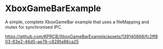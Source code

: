 # XboxGameBarExample

A simple, complete XboxGameBar example that uses a fileMapping and mutex for synchronised IPC.



https://github.com/KPRCB/XboxGameBarExample/assets/139140669/fc2ff803-83e2-46d5-ae78-c828fa88ca25

